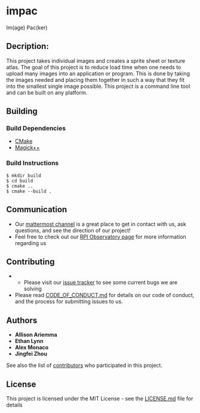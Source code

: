 
# impac

Im(age) Pac(ker)

## Decription:
This project takes individual images and creates a sprite sheet or texture atlas. The goal of this project is to reduce load time when one needs to upload many images into an application or program. This is done by taking the images needed and placing them together in such a way that they fit into the smallest single image possible. This project is a command line tool and can be built on any platform. 

## Building

### Build Dependencies

- [CMake]()
- [Magick++]()

### Build Instructions

```
$ mkdir build
$ cd build
$ cmake ..
$ cmake --build .
```
## Communication
* Our [mattermost channel](https://chat.rcos.io/open-source/channels/impac) is a great place to get in contact with us, ask questions, and see the direction of our project!
* Feel free to check out our [RPI Observatory page](https://rcos.io/projects/ethanlynn/impac/profile) for more information regarding us


## Contributing
* * Please visit our [issue tracker](https://github.com/ethanlynn/impac/issues) to see some current bugs we are solving
* Please read [CODE_OF_CONDUCT.md](https://github.com/ethanlynn/impac/blob/master/CODE_OF_CONDUCT.md) for details on our code of conduct, and the process for submitting issues to us.

## Authors

* **Allison Ariemma** 
* **Ethan Lynn** 
* **Alex Monaco** 
* **Jingfei Zhou** 

See also the list of [contributors](https://github.com/ethanlynn/impac/graphs/contributors) who participated in this project.

## License

This project is licensed under the MIT License - see the [LICENSE.md](LICENSE.md) file for details

